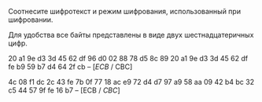 Соотнесите шифротекст и режим шифрования, использованный при шифровании. 

Для удобства все байты представлены в виде двух шестнадцатеричных цифр.

20 a1 9e d3 3d 45 62 df 96 d0 02 88 78 d5 8c 89 20 a1 9e d3 3d 45 62 df fe b9 59 b7 d4 64 2f cb – \[*ECB* / CBC\]

4c 08 f1 dc 2c 43 fe 7b 0f 77 18 ac e9 72 d4 d7 97 a9 58 aa 09 42 b4 bc 32 c5 44 57 9f fe 16 b7 – \[ECB / *CBC*\]
